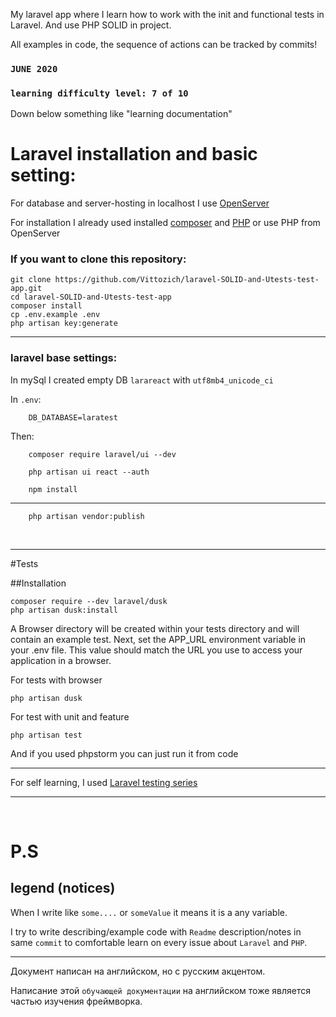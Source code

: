 My laravel app where I learn how to work with the init and functional tests in Laravel.
And use PHP SOLID in project.

All examples in code, the sequence of actions can be tracked by commits!

### `JUNE 2020`

### `learning difficulty level: 7 of 10`

Down below something like "learning documentation"

# Laravel installation and basic setting:

For database and server-hosting in localhost I use [OpenServer](https://ospanel.io/)

For installation I already used installed [composer](https://getcomposer.org/download/)
 and [PHP](https://www.php.net/manual/en/install.php) 
or use PHP from OpenServer


### If you want to clone this repository:

    git clone https://github.com/Vittozich/laravel-SOLID-and-Utests-test-app.git
    cd laravel-SOLID-and-Utests-test-app
    composer install
    cp .env.example .env
    php artisan key:generate  
<hr>


### laravel base settings:
 
In mySql I created empty DB `larareact` with `utf8mb4_unicode_ci`

In `.env`:    

        DB_DATABASE=laratest    

  Then: 

        composer require laravel/ui --dev
       
        php artisan ui react --auth

        npm install


<hr>

        php artisan vendor:publish
        
<br><hr>

#Tests

##Installation

    composer require --dev laravel/dusk
    php artisan dusk:install
    
A Browser directory will be created within your tests directory and will contain an example test.
Next, set the APP_URL environment variable in your .env file.
This value should match the URL you use to access your application in a browser.
    
    
For tests with browser 

    php artisan dusk
    
For test with unit and feature

    php artisan test
    
And if you used phpstorm you can just run it from code
    
<hr>

For self learning, I used [Laravel testing series](https://laracasts.com/series/phpunit-testing-in-laravel)

<hr><br>

# P.S

## legend (notices)

When I write like `some....` or `someValue` it means it is a any variable.

I try to write describing/example code with `Readme` description/notes in same `commit` to comfortable learn on every issue about `Laravel` and `PHP`.

<hr>

Документ написан на английском, но с русским акцентом.

Написание этой `обучающей документации` на английском тоже является частью изучения фреймворка. 
